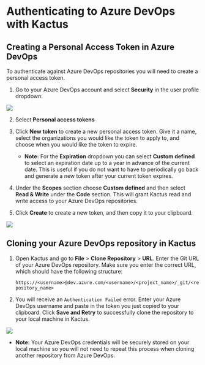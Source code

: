 # Authenticating to Azure DevOps with Kactus

## Creating a Personal Access Token in Azure DevOps

To authenticate against Azure DevOps repositories you will need to create a personal access token.

1. Go to your Azure DevOps account and select **Security** in the user profile dropdown:

![](https://user-images.githubusercontent.com/4404199/29400833-79755fe0-8337-11e7-8cfb-1d346a6801b4.png)

2. Select **Personal access tokens**

3. Click **New token** to create a new personal access token. Give it a name, select the organizations you would like the token to apply to, and choose when you would like the token to expire.

    - **Note:** For the **Expiration** dropdown you can select **Custom defined** to select an expiration date up to a year in advance of the         current date. This is useful if you do not want to have to periodically go back and generate a new token after your current token         expires.

 4. Under the **Scopes** section choose **Custom defined** and then select **Read & Write** under the **Code** section. This will grant Kactus read and write access to your Azure DevOps repositories.

 5. Click **Create** to create a new token, and then copy it to your clipboard.

 ![](https://user-images.githubusercontent.com/721500/51131191-fd470c00-17fc-11e9-8895-94f3784ebd4b.png)

## Cloning your Azure DevOps repository in Kactus

 1. Open Kactus and go to **File** > **Clone Repository** > **URL**. Enter the Git URL of your Azure DevOps repository. Make sure you enter the correct URL, which should have the following structure:

      `https://<username>@dev.azure.com/<username>/<project_name>/_git/<repository_name>`

 2. You will receive an `Authentication Failed` error. Enter your Azure DevOps username and paste in the token you just copied to your clipboard. Click **Save and Retry** to successfully clone the repository to your local machine in Kactus.

![](https://user-images.githubusercontent.com/4404199/29401109-8bf03536-8338-11e7-8abb-b467378b6115.png)

   - **Note:** Your Azure DevOps credentials will be securely stored on your local machine so you will not need to repeat this process when cloning another repository from Azure DevOps.

